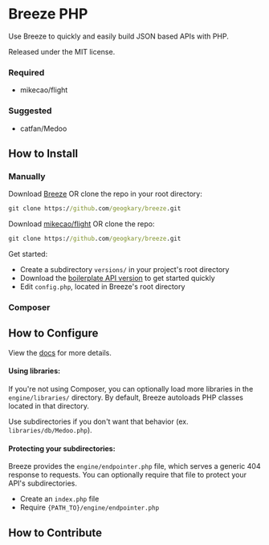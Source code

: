 # Breeze PHP

Use Breeze to quickly and easily build JSON based APIs with PHP.

Released under the MIT license.

### Required

- mikecao/flight

### Suggested

- catfan/Medoo

## How to Install

### Manually

Download [Breeze](https://github.com/geogkary/breeze/archive/master.zip) OR clone the repo in your root directory:

```cmd
git clone https://github.com/geogkary/breeze.git
```

Download [mikecao/flight](...) OR clone the repo:

```cmd
git clone https://github.com/geogkary/breeze.git
```

Get started:

- Create a subdirectory `versions/` in your project's root directory
- Download the [boilerplate API version](https://github.com/geogkary/breeze/archive/boilerplate.zip) to get started quickly
- Edit `config.php`, located in Breeze's root directory

### Composer

## How to Configure

View the [docs](https://breezephp.com/docs) for more details.

#### Using libraries:

If you're not using Composer, you can optionally load more libraries in the `engine/libraries/` directory. By default, Breeze autoloads PHP classes located in that directory.

Use subdirectories if you don't want that behavior (ex. `libraries/db/Medoo.php`).

#### Protecting your subdirectories:

Breeze provides the `engine/endpointer.php` file, which serves a generic 404 response to requests. You can optionally require that file to protect your API's subdirectories.

- Create an `index.php` file
- Require `{PATH_TO}/engine/endpointer.php`

## How to Contribute
